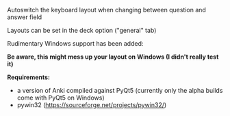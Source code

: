 Autoswitch the keyboard layout when changing between question and answer field

Layouts can be set in the deck option ("general" tab)

Rudimentary Windows support has been added:

**Be aware, this might mess up your layout on Windows (I didn't really test it)**

**Requirements:** 

* a version of Anki compiled against PyQt5 (currently only the alpha builds come with PyQt5 on Windows)
* pywin32 (https://sourceforge.net/projects/pywin32/)
